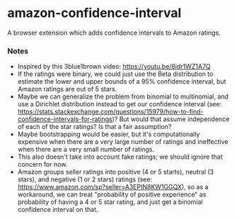 # amazon-confidence-interval
A browser extension which adds confidence intervals to Amazon ratings.

### Notes

* Inspired by this 3blue1brown video: https://youtu.be/8idr1WZ1A7Q
* If the ratings were binary, we could just use the Beta distribution to estimate the lower and upper bounds of a 95% confidence interval, but Amazon ratings are out of 5 stars.
* Maybe we can generalize the problem from binomial to multinomial, and use a Dirichlet distribution instead to get our confidence interval (see: https://stats.stackexchange.com/questions/15979/how-to-find-confidence-intervals-for-ratings)? But would that assume independence of each of the star ratings? Is that a fair assumption?
* Maybe bootstrapping would be easier, but it's computationally expensive when there are a very large number of ratings and ineffective when there are a very small number of ratings.
* This also doesn't take into account fake ratings; we should ignore that concern for now.
* Amazon groups seller ratings into positive (4 or 5 starts), neutral (3 stars), and negative (1 or 2 stars) ratings (see: https://www.amazon.com/sp?seller=A3EPIN8KW1GGQX), so as a workaround, we can treat "probability of positive experience" as probability of having a 4 or 5 star rating, and just get a binomial confidence interval on that.
